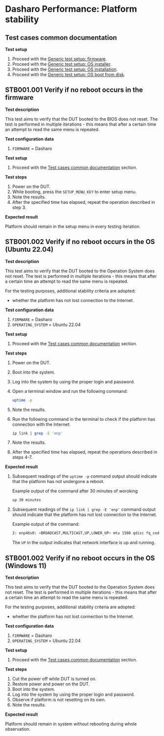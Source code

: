# Dasharo Performance: Platform stability

## Test cases common documentation

**Test setup**

1. Proceed with the
    [Generic test setup: firmware](../../generic-test-setup/#firmware).
1. Proceed with the
    [Generic test setup: OS installer](../../generic-test-setup/#os-installer).
1. Proceed with the
    [Generic test setup: OS installation](../../generic-test-setup/#os-installation).
1. Proceed with the
    [Generic test setup: OS boot from disk](../../generic-test-setup/#os-boot-from-disk).

## STB001.001 Verify if no reboot occurs in the firmware

**Test description**

This test aims to verify that the DUT booted to the BIOS does not reset. The
test is performed in multiple iterations - this means that after a certain time
an attempt to read the same menu is repeated.

**Test configuration data**

1. `FIRMWARE` = Dasharo

**Test setup**

1. Proceed with the
    [Test cases common documentation](#test-cases-common-documentation) section.

**Test steps**

1. Power on the DUT.
1. While booting, press the `SETUP_MENU_KEY` to enter setup menu.
1. Note the results.
1. After the specified time has elapsed, repeat the operation described in
    step 3.

**Expected result**

Platform should remain in the setup menu in every testing iteration.

## STB001.002 Verify if no reboot occurs in the OS (Ubuntu 22.04)

**Test description**

This test aims to verify that the DUT booted to the Operation System does not
reset. The test is performed in multiple iterations - this means that after a
certain time an attempt to read the same menu is repeated.

For the testing purposes, additional stability criteria are adopted:

* whether the platform has not lost connection to the Internet.

**Test configuration data**

1. `FIRMWARE` = Dasharo
1. `OPERATING_SYSTEM` = Ubuntu 22.04

**Test setup**

1. Proceed with the
    [Test cases common documentation](#test-cases-common-documentation) section.

**Test steps**

1. Power on the DUT.
1. Boot into the system.
1. Log into the system by using the proper login and password.
1. Open a terminal window and run the following command:

    ```bash
    uptime -p
    ```

1. Note the results.
1. Run the following command in the terminal to check if the platform has
    connection with the Internet:

    ```bash
    ip link | grep -E 'enp'
    ```

1. Note the results.
1. After the specified time has elapsed, repeat the operations described in
    steps 4-7.

**Expected result**

1. Subsequent readings of the `uptime -p` command output should indicate that
    the platform has not undergone a reboot.

    Example output of the command after 30 minutes of woroking

    ```bash
    up 30 minutes
    ```

1. Subsequent readings of the `ip link | grep -E 'enp'` command output should
    indicate that the platform has not lost connection to the Internet.

    Example output of the command:

    ```bash
    2: enp46s0: <BROADCAST,MULTICAST,UP,LOWER_UP> mtu 1500 qdisc fq_codel state UP mode DEFAULT group default qlen 1000
    ```

    The `UP` in the output indicates that network interface is up and running.

## STB001.002 Verify if no reboot occurs in the OS (Windows 11)

**Test description**

This test aims to verify that the DUT booted to the Operation System does not
reset. The test is performed in multiple iterations - this means that after a
certain time an attempt to read the same menu is repeated.

For the testing purposes, additional stability criteria are adopted:

* whether the platform has not lost connection to the Internet.

**Test configuration data**

1. `FIRMWARE` = Dasharo
1. `OPERATING_SYSTEM` = Ubuntu 22.04

**Test setup**

1. Proceed with the
    [Test cases common documentation](#test-cases-common-documentation) section.

**Test steps**

1. Cut the power off while DUT is turned on.
1. Restore power and power on the DUT.
1. Boot into the system.
1. Log into the system by using the proper login and password.
1. Observe if platform is not resetting on its own.
1. Note the results.

**Expected result**

Platform should remain in system without rebooting during whole observation.
